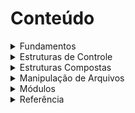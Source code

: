 # Conteúdo

<details>
<summary>Fundamentos</summary>

* [**Introdução**](Python/Guia/arquivos/1_Fundamentos/1.1-INTRODUÇÃO.md)
* [**Instalação**](/arquivos/FUNDAMENTOS/1.2-PRIMEIROS_PASSOS.md)
* [**Comentários**](/arquivos/FUNDAMENTOS/1.3-COMENTÁRIOS.md)
* [**A função print( )**](/arquivos/FUNDAMENTOS/1.4-A_FUNÇÃO_PRINT().md)
* [**Variáveis**](/arquivos/FUNDAMENTOS/1.5-VARIÁVEIS.md)
* [**Tipos de dados**](/arquivos/FUNDAMENTOS/1.6-TIPOS_DE_DADOS.md)
* [**Strings**](/arquivos/FUNDAMENTOS/1.7-STRINGS.md)
* [**Números**](/arquivos/FUNDAMENTOS/1.8-NÚMEROS.md)
* [**Bool**](/arquivos/FUNDAMENTOS/1.9-BOOL.md)
* [**Operadores**](/arquivos/FUNDAMENTOS/1.10-OPERADORES.md)
</details>

<details>
<summary>Estruturas de Controle</summary>
  
* [**If, Elif, Else...**](/arquivos/ESTRUTURASDECONTROLE/2.1-IF&ELSE.md)
* [**While**](/arquivos/ESTRUTURASDECONTROLE/2.2-WHILE.md)
* [**For**](/arquivos/ESTRUTURASDECONTROLE/2.3-FOR.md)
</details>
 
 <details>
 <summary>Estruturas Compostas</summary>

* [**Matrizes**](/arquivos/ESTRUTURASCOMPOSTAS/3.1-MATRIZES.md)
* [**Listas**](/arquivos/ESTRUTURASCOMPOSTAS/3.2-LISTA.md)
* [**Tuplas**](/arquivos/ESTRUTURASCOMPOSTAS/3.3-TUPLAS.md)
* [**Sets**](/arquivos/ESTRUTURASCOMPOSTAS/3.4-SETS.md)
* [**Dicionários**](/arquivos/ESTRUTURASCOMPOSTAS/3.5-DICIONÁIOS.md)
* [**Funções**](/arquivos/ESTRUTURASCOMPOSTAS/3.6-FUNÇÕES.md)
* [**Lambda**](/arquivos/ESTRUTURASCOMPOSTAS/3.7-LAMBDA.md)
* [**Classes e objetos**](/arquivos/ESTRUTURASCOMPOSTAS/3.8-CLASSES&OBJETOS.md)
* [**Heranças**](/arquivos/ESTRUTURASCOMPOSTAS/3.9-HERANÇAS.md)
* [**Try e except**](/arquivos/ESTRUTURASCOMPOSTAS/3.10-TRY&EXCEPT.md)
</details>

<details>
<summary>Manipulação de Arquivos</summary>

* [**Início**](/arquivos/MANIPULAÇAODEARQUIVOS/4.1-INTRODUÇÃO.md)
* [**Leitura**](/arquivos/MANIPULAÇAODEARQUIVOS/4.2-LER.md)
* [**Criação e gravação**](/arquivos/MANIPULAÇAODEARQUIVOS/4.3-CRIAR&GRAVAR.md)
* [**Deletar**](/arquivos/MANIPULAÇAODEARQUIVOS/4.4-DELETAR.md)
</details>


<details>
<summary>Módulos</summary>
  
* [**O que são?**](/arquivos/MODULOS/)
* [**Random**](/arquivos/MODULOS/)
* [**Pandas**](/arquivos/MODULOS/)
</details>

<details>
<summary>Referência</summary>

* [**Funções Integradas**](/arquivos/REFERENCIAS/FUNCOES_INTEGRADAS.md)
* [**Métodos de String**](/arquivos/REFERENCIAS/METODOS_DE_STRING.md)
* [**Métodos de Lista**](/arquivos/REFERENCIAS/METODOS_DE_LISTA.md)
* [**Métodos de Tupla**](/arquivos/REFERENCIAS/METODOS_DE_TUPLA.md)
* [**Métodos de Dicionários**](/arquivos/REFERENCIAS/METODOS_DE_DICIONARIO.md)
</details>

